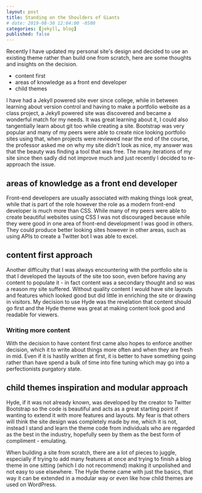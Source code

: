 ```yaml
---
layout: post
title: Standing on the Shoulders of Giants
# date: 2019-08-30 12:04:00 -0500
categories: [jekyll, blog]
published: false
---
```



Recently I have updated my personal site's design and decided to use an existing theme rather than build one from scratch, here are some thoughts and insights on the decision.

- content first
- areas of knowledge as a front end developer
- child themes

I have had a Jekyll powered site ever since college, while in between learning about version control and having to make a portfolio website as a class project, a Jekyll powered site was discovered and became a wonderful match for my needs. It was great learning about it, I could also tangentially learn about git too while creating a site. Bootstrap was very popular and many of my peers were able to create nice looking portfolio sites using that, when projects were reviewed near the end of the course, the professor asked me on why my site didn't look as nice, my answer was that the beauty was finding a tool that was free. The many iterations of my site since then sadly did not improve much and just recently I decided to re-approach the issue. 

## areas of knowledge as a front end developer

Front-end developers are usually associated with making things look great, while that is part of the role however the role as a modern front-end developer is much more than CSS. While many of my peers were able to create beautiful websites using CSS I was not discouraged because while they were good in one area of front-end development I was good in others. They could produce better looking sites however in other areas, such as using APIs to create a Twitter bot I was able to excel. 

## content first approach

Another difficulty that I was always encountering with the portfolio site is that I developed the layouts of the site too soon, even before having any content to populate it - in fact content was a secondary thought and so was a reason my site suffered. Without quality content I would have site layouts and features which looked good but did little in enriching the site or drawing in visitors. My decision to use Hyde was the revelation that content should go first and the Hyde theme was great at making content look good and readable for viewers.

### Writing more content

With the decision to have content first came also hopes to enforce another decision, which it to write about things more often and when they are fresh in mid. Even if it is hastily written at first, it is better to have something going rather than have spend a bulk of time into fine tuning which may go into a perfectionists purgatory state.

## child themes inspiration and modular approach

Hyde, if it was not already known, was developed by the creator to Twitter Bootstrap so the code is beautiful and acts as a great starting point if wanting to extend it with more features and layouts. My fear is that others will think the site design was completely made by me, which it is not, instead I stand and learn the theme code from individuals who are regarded as the best in the industry, hopefully seen by them as the best form of compliment - emulating.

When building a site from scratch, there are a lot of pieces to juggle, especially if trying to add many features at once and trying to finish a blog theme in one sitting (which I do not recommend) making it unpolished and not easy to use elsewhere. The Hyde theme came with just the basics, that way it can be extended in a modular way or even like how child themes are used on WordPress.
